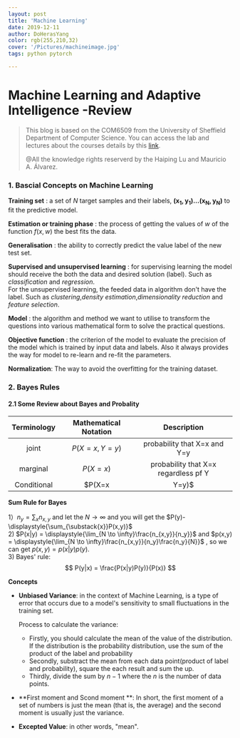 ```yaml
---
layout: post
title: 'Machine Learning'
date: 2019-12-11
author: DoHerasYang
color: rgb(255,210,32)
cover: '/Pictures/machineimage.jpg'
tags: python pytorch

---
```


# Machine Learning and Adaptive Intelligence -Review

> This blog is based on the COM6509 from the University of Sheffield Department of Computer Science. You can access the lab and lectures about the courses details by this [link](https://github.com/DoHerasYang/Machine-Learning-Labs).
>
> @All the knowledge rights reserverd by the Haiping Lu and Mauricio A. Álvarez.

### 1. Bascial Concepts on Machine Learning

**Training set** : a set of $N$ target samples and their labels, $\mathbf{(x_1,y_1)\ldots(x_N,y_N)}$ to fit the predictive model.

**Estimation or training phase** : the process of getting the values of $w$ of the function $f(x,w)$ the best fits the data.

**Generalisation** : the ability to correctly predict the value label of the new test set.

**Supervised and unsupervised learning** : for supervising learning the model should receive the both the data and desired solution (label). Such as *classification* and *regression*. <br>For the unsupervised learning, the feeded data in algorithm don't have the label. Such as *clustering*,*density estimation*,*dimensionality reduction* and *feature selection*.

**Model** : the algorithm and method we want to utilise to transform the questions into various mathematical form to solve the practical questions.

**Objective function** : the criterion of the model to evaluate the precision of the model which is trained by input data and labels. Also it always provides the way for model to re-learn and re-fit the parameters.

**Normalization**:  The way to avoid the overfitting for the training dataset.

### 2. Bayes Rules

#### 2.1 Some Review about Bayes and Probality

| Terminology | Mathematical Notation |             Description              |
| :---------: | :-------------------: | :----------------------------------: |
|    joint    |     $P(X=x, Y=y)$     |     probability that X=x and Y=y     |
|  marginal   |      $P(X = x )$      | probability that X=x regardless pf Y |
| Conditional |    $P(X=x | Y=y)$     |  probablity that X=x given that Y=y  |

**Sum Rule for Bayes** 

1）$n_y = \sum_x{n_{x,y}}$ and let the $N\rightarrow\infty$ and you will get the $P(y)-\displaystyle{\sum_{\substack{x}}P(x,y)}$ <br>2)  $P(x|y) = \displaystyle{\lim_{N \to \infty}\frac{n_{x,y}}{n_y}}$  and $p(x,y) = \displaystyle{\lim_{N \to \infty}\frac{n_{x,y}}{n_y}\frac{n_y}{N}}$ , so we can get $p(x,y) = p(x|y)p(y)$.<br>3)  Bayes' rule:          
$$
P(y|x) = \frac{P(x|y)P(y)}{P(x)}
$$

**Concepts**

+ **Unbiased Variance**:  in the context of Machine Learning, is a type of error that occurs due to a model's sensitivity to small fluctuations in the training set.

  Process to calculate the variance:

  + Firstly, you should calculate the mean of the value of the distribution. If the distribution is the probability distribution, use the sum of the product of the label and probability
  + Secondly, substract the mean from each data point(product of label and probability), square the each result and sum the up.
  + Thirdly, divide the sum by $n-1$ where the $n$ is the number of data points.

+ **First moment and Scond moment **: In short, the first moment of a set of numbers is just the mean (that is, the average) and the second moment is usually just the variance. 

+ **Excepted Value**: in other words, "mean". 













